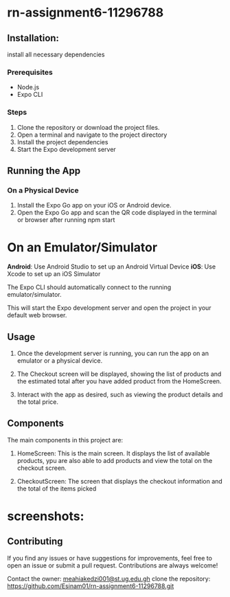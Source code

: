 # rn-assignment6-11296788


## Installation: 
install all necessary dependencies

### Prerequisites

- Node.js
- Expo CLI

### Steps

1. Clone the repository or download the project files.
2. Open a terminal and navigate to the project directory
3. Install the project dependencies
4. Start the Expo development server

## Running the App

### On a Physical Device

1. Install the Expo Go app on your iOS or Android device.
2. Open the Expo Go app and scan the QR code displayed in the terminal or browser after running npm start

# On an Emulator/Simulator

 **Android**: Use Android Studio to set up an Android Virtual Device 
 **iOS**: Use Xcode to set up an iOS Simulator 

The Expo CLI should automatically connect to the running emulator/simulator.





This will start the Expo development server and open the project in your default web browser.

## Usage

1. Once the development server is running, you can run the app on an emulator or a physical device.

2. The Checkout screen will be displayed, showing the list of products and the estimated total after you have added product from the HomeScreen.

3. Interact with the app as desired, such as viewing the product details and the total price.

## Components

The main components in this project are:

1. HomeScreen: This is the main screen. It displays the list of available products, ypu are also able to add products and view the total on the checkout screen.

2. CheckoutScreen: The screen that displays the checkout information and the total of the items picked

# screenshots:




## Contributing

If you find any issues or have suggestions for improvements, feel free to open an issue or submit a pull request. Contributions are always welcome!

Contact the owner: 
meahiakedzi001@st.ug.edu.gh
clone the repository: https://github.com/Esinam01/rn-assignment6-11296788.git

